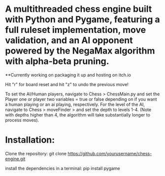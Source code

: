 # A multithreaded chess engine built with Python and Pygame, featuring a full ruleset implementation, move validation, and an AI opponent powered by the NegaMax algorithm with alpha-beta pruning.

**Currently working on packaging it up and hosting on itch.io

Hit "r" for board reset and hit "z" to undo the previous move!

To set the AI/Human players, navigate to Chess > ChessMain.py and set the Player one or player two variables = true or false depending on if you want a human playing or an ai playing, respectively.
For the level of the AI, navigate to Chess > moveFinder > and set the depth to levels 1-4. (Note with depths higher than 4, the algorithm will take substantially longer to process moves).

# Installation:
Clone the repository: git clone https://github.com/yourusername/chess-engine.git

install the dependencies in a terminal: pip install pygame

